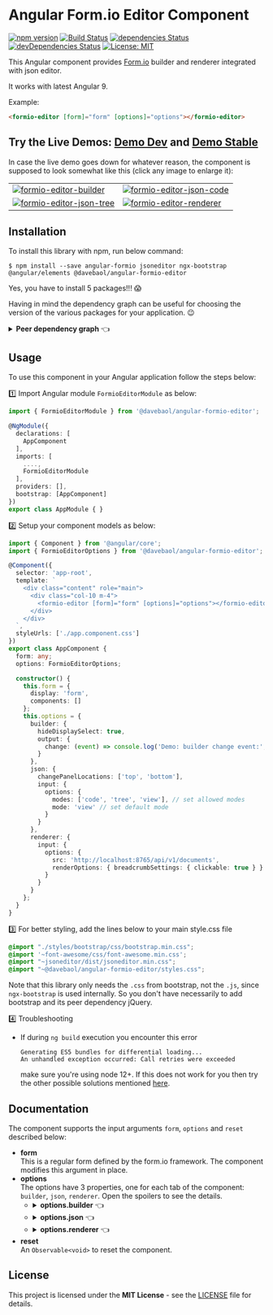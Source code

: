 # Angular Form.io Editor Component

[![npm version](https://badge.fury.io/js/%40davebaol%2Fangular-formio-editor.svg)](https://badge.fury.io/js/%40davebaol%2Fangular-formio-editor) [![Build Status](https://travis-ci.com/davebaol/angular-formio-editor.svg?branch=master)](https://travis-ci.com/davebaol/angular-formio-editor) [![dependencies Status](https://david-dm.org/davebaol/angular-formio-editor/status.svg)](https://david-dm.org/davebaol/angular-formio-editor) [![devDependencies Status](https://david-dm.org/davebaol/angular-formio-editor/dev-status.svg)](https://david-dm.org/davebaol/angular-formio-editor?type=dev) [![License: MIT](https://img.shields.io/badge/License-MIT-blue.svg)](https://opensource.org/licenses/MIT)

This Angular component provides [Form.io](https://www.form.io/) builder and renderer integrated with json editor. 

It works with latest Angular 9.

Example:

```html
<formio-editor [form]="form" [options]="options"></formio-editor>
```

## Try the Live Demos: [Demo Dev](https://davebaol.github.io/angular-formio-editor/) and [Demo Stable](https://davebaol.github.io/angular-formio-editor-demo/)

In case the live demo goes down for whatever reason, the component is supposed to look somewhat like this (click any image to enlarge it):
<table>
<tr>
    <td><a target="_blank" href="https://user-images.githubusercontent.com/2366334/81509000-d8d34500-9307-11ea-8d0d-a7cf2da5c7c0.png"><img src="https://user-images.githubusercontent.com/2366334/81509000-d8d34500-9307-11ea-8d0d-a7cf2da5c7c0.png" alt="formio-editor-builder"/></a></td>
    <td><a target="_blank" href="https://user-images.githubusercontent.com/2366334/81509005-e5f03400-9307-11ea-9c26-61b027f4062d.png"><img src="https://user-images.githubusercontent.com/2366334/81509005-e5f03400-9307-11ea-9c26-61b027f4062d.png" alt="formio-editor-json-code"/></a></td>
</tr>
<tr>
    <td><a target="_blank" href="https://user-images.githubusercontent.com/2366334/81509007-e983bb00-9307-11ea-864f-3a0cdbe8192c.png"><img src="https://user-images.githubusercontent.com/2366334/81509007-e983bb00-9307-11ea-864f-3a0cdbe8192c.png" alt="formio-editor-json-tree"/></a></td>
    <td><a target="_blank" href="https://user-images.githubusercontent.com/2366334/81509008-edafd880-9307-11ea-8485-ee82ac05e248.png"><img src="https://user-images.githubusercontent.com/2366334/81509008-edafd880-9307-11ea-8485-ee82ac05e248.png" alt="formio-editor-renderer"/></a></td>
</tr>
</table>

## Installation

To install this library with npm, run below command:
```
$ npm install --save angular-formio jsoneditor ngx-bootstrap @angular/elements @davebaol/angular-formio-editor
```
Yes, you have to install 5 packages!!! :scream:

Having in mind the dependency graph can be useful for choosing the version of the various packages for your application. :wink:
<details>
  <summary><b>Peer dependency graph</b> 👈</summary>
    
<br/><p align="center">
  <img alt="Peer dependencies graph" src="https://user-images.githubusercontent.com/2366334/83365783-0b260e80-a3ab-11ea-8197-e463625dfd15.png">
</p>
<!--
```mermaid
graph TD
  subgraph Legend
   START[ ]-.->|has peer dependency|STOP[ ]
   style START fill:#FFFFFF00, stroke:#FFFFFF00;
   style STOP  fill:#FFFFFF00, stroke:#FFFFFF00;
  end
  davebaol-angular-formio-editor("@davebaol/angular-formio-editor")
  davebaol-angular-formio-editor-.->jsoneditor
  davebaol-angular-formio-editor-.->angular-formio
  davebaol-angular-formio-editor-.->ngx-bootstrap
  angular-formio-.->ngx-bootstrap
  angular-formio-.->angular-elements("@angular/elements")
```
-->

</details>


## Usage

To use this component in your Angular application follow the steps below:

:one: Import Angular module `FormioEditorModule` as below:

```ts
import { FormioEditorModule } from '@davebaol/angular-formio-editor'; 

@NgModule({
  declarations: [
    AppComponent
  ],
  imports: [
    ....,
    FormioEditorModule
  ],
  providers: [],
  bootstrap: [AppComponent]
})
export class AppModule { }
```
:two: Setup your component models as below:

```ts
import { Component } from '@angular/core';
import { FormioEditorOptions } from '@davebaol/angular-formio-editor';

@Component({
  selector: 'app-root',
  template: `
    <div class="content" role="main">
      <div class="col-10 m-4">
        <formio-editor [form]="form" [options]="options"></formio-editor>
      </div>
    </div>
  `,
  styleUrls: ['./app.component.css']
})
export class AppComponent {
  form: any;
  options: FormioEditorOptions;

  constructor() {
    this.form = {
      display: 'form',
      components: []
    };
    this.options = {
      builder: {
        hideDisplaySelect: true,
        output: {
          change: (event) => console.log('Demo: builder change event:', event),
        }
      },
      json: {
        changePanelLocations: ['top', 'bottom'],
        input: {
          options: {
            modes: ['code', 'tree', 'view'], // set allowed modes
            mode: 'view' // set default mode
          }
        }
      },
      renderer: {
        input: {
          options: {
            src: 'http://localhost:8765/api/v1/documents',
            renderOptions: { breadcrumbSettings: { clickable: true } }
          }
        }
      }
    };
  }
}
```
:three: For better styling, add the lines below to your main style.css file
```css
@import "./styles/bootstrap/css/bootstrap.min.css";
@import '~font-awesome/css/font-awesome.min.css';
@import "~jsoneditor/dist/jsoneditor.min.css";
@import "~@davebaol/angular-formio-editor/styles.css";
```
Note that this library only needs the `.css` from bootstrap, not the `.js`, since `ngx-bootstrap` is used internally.
So you don't have necessarily to add bootstrap and its peer dependency jQuery.

:four: Troubleshooting

- If during `ng build` execution you encounter this error
  ```
  Generating ES5 bundles for differential loading...
  An unhandled exception occurred: Call retries were exceeded
  ```
  make sure you're using node 12+. If this does not work for you then try the other possible solutions mentioned [here](https://github.com/angular/angular-cli/issues/15493).

## Documentation

The component supports the input arguments `form`, `options` and `reset` described below:

- **form**<br/>
This is a regular form defined by the form.io framework. The component modifies this argument in place. 
- **options**<br/>
The options have 3 properties, one for each tab of the component: `builder`, `json`, `renderer`.
Open the spoilers to see the details.
  - <details><summary><b>options.builder</b> 👈</summary>

    ```javascript
    {
      // Whether to hide the builder tab or not. Defaults to false.
      hideTab: false,
      // Specify if the builder is the active tab at component startup. Defaults to true. 
      defaultTab: true,
      // Whether to hide or not the embedded select to change the form display. Defaults to false. 
      hideDisplaySelect: false,

      // Input and output arguments of the component <formio-builder>.
      // Refer to the official documentation.
      input: {},
      output: {}
    }
    ```
    </details>
  - <details><summary><b>options.json</b> 👈</summary>

    ```javascript
    {
      // Whether to hide the json tab or not. Defaults to false.
      hideTab: false,
      // Specify if json is the active tab at component startup. Defaults to false.
      defaultTab: false,
      // The locations relative to the json editor where to show the panel
      // for applying json changes to the form. Defaults to ['top', 'bottom'].
      changePanelLocations: ['top', 'bottom'],

      // Input arguments of the component <json-editor>.
      input: {
        // Note that these options are only intended as a component setup at creation-time.
        options: {
          // Whether to expand or not all nodes in tree mode. This is an additional option
          // not supported by the original jsoneditor. Defaults to false.
          expandAll: false,

          // Other options supported by the original jsoneditor.
          // See jsoneditor API documentation at the link below
          // https://github.com/josdejong/jsoneditor/blob/master/docs/api.md#configuration-options
          ...
        }
      },
      // Output arguments of the component <json-editor>.
      output: {
        dataChange: (event: any) => {}
        dataError: (event: any) => {}
      }
    }
    ```
    </details>
  - <details><summary><b>options.renderer</b> 👈</summary>

    ```javascript
    {
      // Whether to hide the renderer tab or not. Defaults to false.
      hideTab: false,
      // Specify if renderer is the active tab at component startup. Defaults to false.
      defaultTab: false,
      // Input and output arguments of the component <formio>.
      // Refer to the official documentation.
      input: {},
      output: {}
    }
    ```
    </details>
- **reset**<br/>
  An `Observable<void>` to reset the component. 

</details>

## License

This project is licensed under the **MIT License** - see the [LICENSE](LICENSE) file for details.

